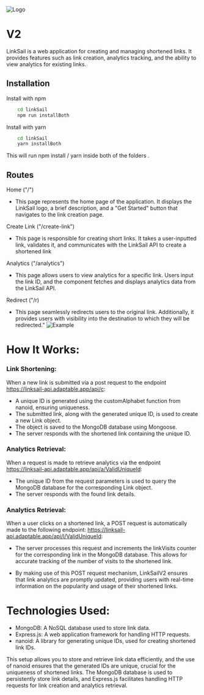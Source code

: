 ![Logo](https://iili.io/JCl395J.md.png)


# V2

LinkSail is a web application for creating and managing shortened links. It provides features such as link creation, analytics tracking, and the ability to view analytics for existing links. 


## Installation

Install with npm

```bash
    cd linkSail
    npm run installBoth
```

Install with yarn

```bash
    cd linkSail
    yarn installBoth
```

This will run npm install / yarn inside both of the folders .



## Routes

Home ("/")

- This page represents the home page of the application. It displays the LinkSail logo, a brief description, and a "Get Started" button that navigates to the link creation page.

Create Link ("/create-link")

- This page is responsible for creating short links. It takes a user-inputted link, validates it, and communicates with the LinkSail API to create a shortened link

Analytics ("/analytics")

- This page allows users to view analytics for a specific link. Users input the link ID, and the component fetches and displays analytics data from the LinkSail API.

Redirect ("/r)

- This page seamlessly redirects users to the original link. Additionally, it provides users with visibility into the destination to which they will be redirected."
    ![Example](https://iili.io/JCGGzHN.md.png)

# How It Works:

### Link Shortening:

 When a new link is submitted via a post request to the endpoint https://linksail-api.adaptable.app/api/c:
- A unique ID is generated using the customAlphabet function from nanoid, ensuring uniqueness.
- The submitted link, along with the generated unique ID, is used to create a new Link object.
- The object is saved to the MongoDB database using Mongoose.
- The server responds with the shortened link containing the unique ID.

### Analytics Retrieval:

When a request is made to retrieve analytics via the endpoint https://linksail-api.adaptable.app/api/a/ValidUniqueId:
- The unique ID from the request parameters is used to query the MongoDB database for the corresponding Link object.
- The server responds with the found link details.

### Analytics Retrieval:

When a user clicks on a shortened link, a POST request is automatically made to the following endpoint: https://linksail-api.adaptable.app/api/l/ValidUniqueId:
- The server processes this request and increments the linkVisits counter for the corresponding link in the MongoDB database. This allows for accurate tracking of the number of visits to the shortened link.

- By making use of this POST request mechanism, LinkSailV2 ensures that link analytics are promptly updated, providing users with real-time information on the popularity and usage of their shortened links.

# Technologies Used:

- MongoDB: A NoSQL database used to store link data.
- Express.js: A web application framework for handling HTTP requests.
- nanoid: A library for generating unique IDs, used for creating shortened link IDs.

This setup allows you to store and retrieve link data efficiently, and the use of nanoid ensures that the generated IDs are unique, crucial for the uniqueness of shortened links. The MongoDB database is used to persistently store link details, and Express.js facilitates handling HTTP requests for link creation and analytics retrieval.
